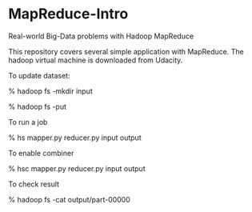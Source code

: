# MapReduce-Intro
Real-world Big-Data problems with Hadoop MapReduce  

This repository covers several simple application with MapReduce.
The hadoop virtual machine is downloaded from Udacity.

To update dataset:

% hadoop fs -mkdir input

% hadoop fs -put <dataset file>

To run a job

% hs mapper.py reducer.py input output

To enable combiner

% hsc mapper.py reducer.py input output

To check result

% hadoop fs -cat output/part-00000
